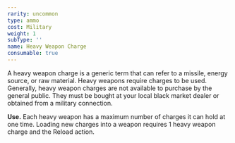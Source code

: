 ```yaml
---
rarity: uncommon
type: ammo
cost: Military
weight: 1
subType: ''
name: Heavy Weapon Charge
consumable: true
---
```

A heavy weapon charge is a generic term that can refer to a missile, energy source, or
raw material. Heavy weapons require charges to be used. Generally, heavy weapon charges are not available to purchase
by the general public. They must be bought at your local black market dealer or obtained from a military connection.

__Use.__ Each heavy weapon has a maximum number of charges it can hold at one time. Loading new charges into a weapon
requires 1 heavy weapon charge and the Reload action.

